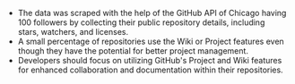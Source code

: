 - The data was scraped with the help of the GitHub API of Chicago having 100 followers by collecting their public repository details, including stars, watchers, and licenses.
- A small percentage of repositories use the Wiki or Project features even though they have the potential for better project management.
- Developers should focus on utilizing GitHub's Project and Wiki features for enhanced collaboration and documentation within their repositories.
